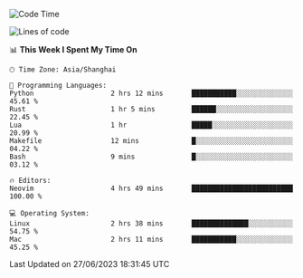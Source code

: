 <!--START_SECTION:waka-->
![Code Time](http://img.shields.io/badge/Code%20Time-1%2C410%20hrs%2029%20mins-blue)

![Lines of code](https://img.shields.io/badge/From%20Hello%20World%20I%27ve%20Written-261.6%20thousand%20lines%20of%20code-blue)

📊 **This Week I Spent My Time On** 

```text
🕑︎ Time Zone: Asia/Shanghai

💬 Programming Languages: 
Python                   2 hrs 12 mins       ███████████░░░░░░░░░░░░░░   45.61 % 
Rust                     1 hr 5 mins         ██████░░░░░░░░░░░░░░░░░░░   22.45 % 
Lua                      1 hr                █████░░░░░░░░░░░░░░░░░░░░   20.99 % 
Makefile                 12 mins             █░░░░░░░░░░░░░░░░░░░░░░░░   04.22 % 
Bash                     9 mins              █░░░░░░░░░░░░░░░░░░░░░░░░   03.12 % 

🔥 Editors: 
Neovim                   4 hrs 49 mins       █████████████████████████   100.00 % 

💻 Operating System: 
Linux                    2 hrs 38 mins       ██████████████░░░░░░░░░░░   54.75 % 
Mac                      2 hrs 11 mins       ███████████░░░░░░░░░░░░░░   45.25 % 
```


 Last Updated on 27/06/2023 18:31:45 UTC
<!--END_SECTION:waka-->
